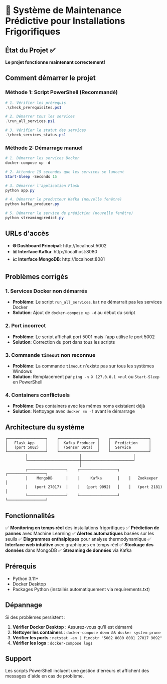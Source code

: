# 🧊 Système de Maintenance Prédictive pour Installations Frigorifiques

## État du Projet ✅

**Le projet fonctionne maintenant correctement!**

## Comment démarrer le projet

### Méthode 1: Script PowerShell (Recommandé)
```powershell
# 1. Vérifier les prérequis
.\check_prerequisites.ps1

# 2. Démarrer tous les services
.\run_all_services.ps1

# 3. Vérifier le statut des services
.\check_services_status.ps1
```

### Méthode 2: Démarrage manuel
```powershell
# 1. Démarrer les services Docker
docker-compose up -d

# 2. Attendre 15 secondes que les services se lancent
Start-Sleep -Seconds 15

# 3. Démarrer l'application Flask
python app.py

# 4. Démarrer le producteur Kafka (nouvelle fenêtre)
python kafka_producer.py

# 5. Démarrer le service de prédiction (nouvelle fenêtre)
python streamingpredict.py
```

## URLs d'accès

- **🌐 Dashboard Principal**: http://localhost:5002
- **📊 Interface Kafka**: http://localhost:8080
- **📈 Interface MongoDB**: http://localhost:8081

## Problèmes corrigés

### 1. Services Docker non démarrés
- **Problème**: Le script `run_all_services.bat` ne démarrait pas les services Docker
- **Solution**: Ajout de `docker-compose up -d` au début du script

### 2. Port incorrect
- **Problème**: Le script affichait port 5001 mais l'app utilise le port 5002
- **Solution**: Correction du port dans tous les scripts

### 3. Commande `timeout` non reconnue
- **Problème**: La commande `timeout` n'existe pas sur tous les systèmes Windows
- **Solution**: Remplacement par `ping -n X 127.0.0.1 >nul` ou `Start-Sleep` en PowerShell

### 4. Containers conflictuels
- **Problème**: Des containers avec les mêmes noms existaient déjà
- **Solution**: Nettoyage avec `docker rm -f` avant le démarrage

## Architecture du système

```
┌─────────────────┐    ┌─────────────────┐    ┌─────────────────┐
│   Flask App     │    │  Kafka Producer │    │  Prediction     │
│   (port 5002)   │    │  (Sensor Data)  │    │  Service        │
└─────────────────┘    └─────────────────┘    └─────────────────┘
         │                       │                       │
         └───────────────────────┼───────────────────────┘
                                 │
         ┌─────────────────┐    ┌─────────────────┐    ┌─────────────────┐
         │    MongoDB      │    │     Kafka       │    │   Zookeeper     │
         │   (port 27017)  │    │   (port 9092)   │    │   (port 2181)   │
         └─────────────────┘    └─────────────────┘    └─────────────────┘
```

## Fonctionnalités

✅ **Monitoring en temps réel** des installations frigorifiques
✅ **Prédiction de pannes** avec Machine Learning
✅ **Alertes automatiques** basées sur les seuils
✅ **Diagrammes enthalpiques** pour analyse thermodynamique
✅ **Interface web intuitive** avec graphiques en temps réel
✅ **Stockage des données** dans MongoDB
✅ **Streaming de données** via Kafka

## Prérequis

- Python 3.11+
- Docker Desktop
- Packages Python (installés automatiquement via requirements.txt)

## Dépannage

Si des problèmes persistent :

1. **Vérifier Docker Desktop** : Assurez-vous qu'il est démarré
2. **Nettoyer les containers** : `docker-compose down && docker system prune`
3. **Vérifier les ports** : `netstat -an | findstr "5002 8080 8081 27017 9092"`
4. **Vérifier les logs** : `docker-compose logs`

## Support

Les scripts PowerShell incluent une gestion d'erreurs et affichent des messages d'aide en cas de problème.
